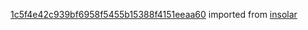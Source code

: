 [1c5f4e42c939bf6958f5455b15388f4151eeaa60](https://github.com/insolar/insolar/commit/1c5f4e42c939bf6958f5455b15388f4151eeaa60) imported from [insolar](https://github.com/insolar/insolar)
